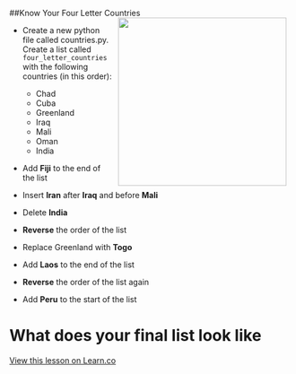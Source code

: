 
##Know Your Four Letter Countries
<img src="https://s3.amazonaws.com/after-school-assets/globe.jpeg" align="right" width="300px" hspace="10">
+ Create a new python file called countries.py. Create a list called `four_letter_countries` with the following countries (in this order):
	- Chad
	- Cuba
	- Greenland
	- Iraq
	- Mali
	- Oman
	- India

+ Add **Fiji** to the end of the list

+ Insert **Iran** after **Iraq** and before **Mali**

+ Delete **India**

+ **Reverse** the order of the list

+ Replace Greenland with **Togo**

+ Add **Laos** to the end of the list

+ **Reverse** the order of the list again

+ Add **Peru** to the start of the list

# What does your final list look like

<a href='https://learn.co/lessons/cssi-4.7-python-lists-lab' data-visibility='hidden'>View this lesson on Learn.co</a>
